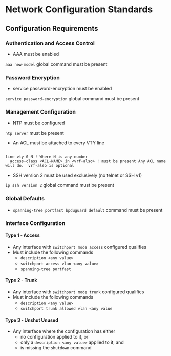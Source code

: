 # Network Configuration Standards

## Configuration Requirements

### Authentication and Access Control
- AAA must be enabled

```aaa new-model``` global command must be present

### Password Encryption

- service password-encryption must be enabled

```service password-encryption``` global command must be present

### Management Configuration

- NTP must be configured

```ntp server``` must be present

- An ACL must be attached to every VTY line

```

line vty 0 N ! Where N is any number
  access-class <ACL-NAME> in <vrf-also> ! must be present Any ACL name will do.  vrf-also is optional

```

- SSH version 2 must be used exclusively (no telnet or SSH v1)

```ip ssh version 2``` global command must be present

### Global Defaults

- ```spanning-tree portfast bpduguard default``` command must be present

### Interface Configuration

#### Type 1 - Access

- Any interface with ```switchport mode access``` configured qualifies
- Must include the following commands
  - ```description <any value>```
  - ```switchport access vlan <any value>```
  - ```spanning-tree portfast```

#### Type 2 - Trunk

- Any interface with ```switchport mode trunk``` configured qualifies
- Must include the following commands
  - ```description <any value>```
  - ```switchport trunk allowed vlan <any value```

#### Type 3 - Unshut Unused
- Any interface where the configuration has either
  - no configuration applied to it, or
  - only a ```description <any value>``` applied to it, and
  - is missing the ```shutdown``` command
